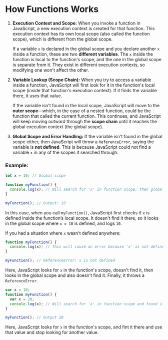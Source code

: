 # How Functions Works

1. **Execution Context and Scope:**
   When you invoke a function in JavaScript, a new execution context is created for that function. This execution context has its own local scope (also called the function scope), which is different from the global scope.

   If a variable `x` is declared in the global scope and you declare another `x` inside a function, these are two **different variables**. The `x` inside the function is local to the function's scope, and the one in the global scope is separate from it. They exist in different execution contexts, so modifying one won't affect the other.

2. **Variable Lookup (Scope Chain):**
   When you try to access a variable inside a function, JavaScript will first look for it in the function's local scope (inside that function's execution context). If it finds the variable there, it uses that value.

   If the variable isn't found in the local scope, JavaScript will move to the **outer scope**—which, in the case of a nested function, could be the function that called the current function. This continues, and JavaScript will keep moving outward through the **scope chain** until it reaches the global execution context (the global scope).

3. **Global Scope and Error Handling:**
   If the variable isn't found in the global scope either, then JavaScript will throw a `ReferenceError`, saying the variable is **not defined**. This is because JavaScript could not find a variable `x` in any of the scopes it searched through.

### Example:

```javascript
let x = 10; // Global scope

function myFunction() {
  console.log(x); // Will search for 'x' in function scope, then global scope
}

myFunction(); // Output: 10
```

In this case, when you call `myFunction()`, JavaScript first checks if `x` is defined inside the function’s local scope. It doesn't find it there, so it looks in the global scope where `x = 10` is defined, and logs `10`.

If you had a situation where `x` wasn't defined anywhere:

```javascript
function myFunction() {
  console.log(x); // This will cause an error because 'x' is not defined in any scope
}

myFunction(); // ReferenceError: x is not defined
```

Here, JavaScript looks for `x` in the function's scope, doesn't find it, then looks in the global scope and also doesn't find it. Finally, it throws a `ReferenceError`.

```javascript
var x = 10;
function myFunction() {
  var x = 20;
  console.log(x); // Will search for 'x' in function scope and found it there
}

myFunction(); // Output 20
```

Here, JavaScript looks for `x` in the function's scope, and fint it there and use that value and stop looking for another value.
